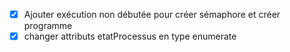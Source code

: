 - [x] Ajouter exécution non débutée pour créer sémaphore et créer programme
- [x] changer attributs etatProcessus en type enumerate